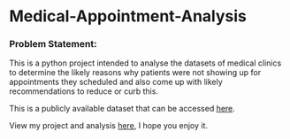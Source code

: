 # Medical-Appointment-Analysis

### Problem Statement:

This is a python project intended to analyse the datasets of medical clinics to determine the likely reasons why patients were not showing up for appointments they scheduled and also come up with likely recommendations to reduce or curb this.

This is a publicly available dataset that can be accessed [here](https://www.kaggle.com/datasets/joniarroba/noshowappointments).

View my project and analysis [here](https://github.com/olubadero/Medical-Appointment-Analysis/blob/main/Insights.md), I hope you enjoy it.
